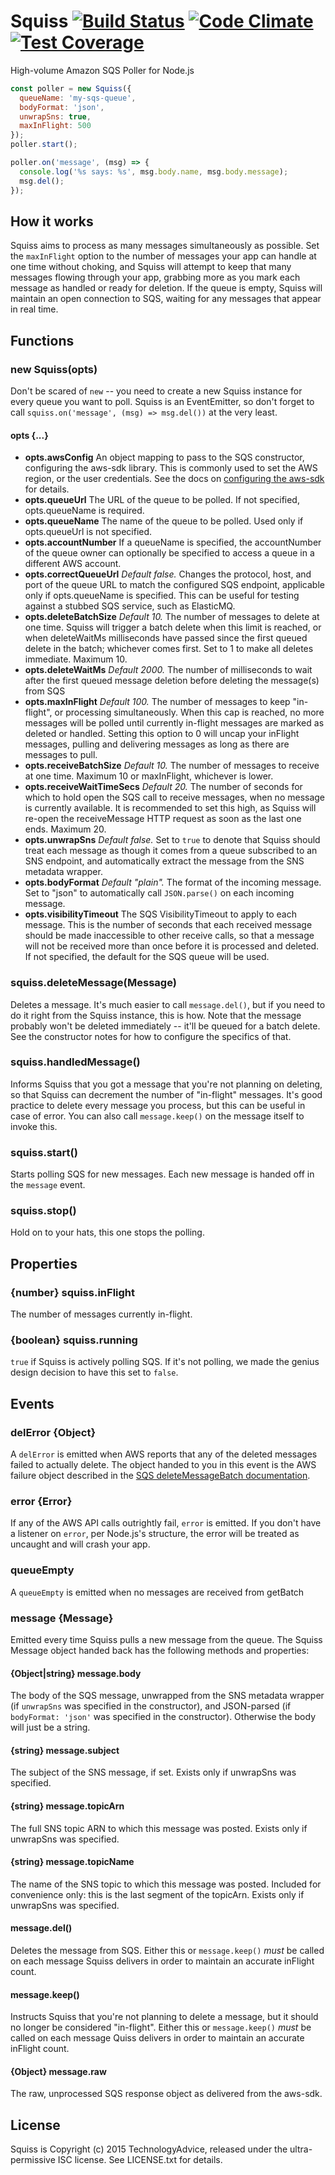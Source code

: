 # Squiss [![Build Status](https://travis-ci.org/TechnologyAdvice/Squiss.svg?branch=master)](https://travis-ci.org/TechnologyAdvice/Squiss) [![Code Climate](https://codeclimate.com/github/TechnologyAdvice/Squiss/badges/gpa.svg)](https://codeclimate.com/github/TechnologyAdvice/Squiss) [![Test Coverage](https://codeclimate.com/github/TechnologyAdvice/Squiss/badges/coverage.svg)](https://codeclimate.com/github/TechnologyAdvice/Squiss/coverage)
High-volume Amazon SQS Poller for Node.js

```javascript
const poller = new Squiss({
  queueName: 'my-sqs-queue',
  bodyFormat: 'json',
  unwrapSns: true,
  maxInFlight: 500
});
poller.start();

poller.on('message', (msg) => {
  console.log('%s says: %s', msg.body.name, msg.body.message);
  msg.del();
});
```

## How it works
Squiss aims to process as many messages simultaneously as possible. Set the `maxInFlight` option to the number of messages your app can handle at one time without choking, and Squiss will attempt to keep that many messages flowing through your app, grabbing more as you mark each message as handled or ready for deletion. If the queue is empty, Squiss will maintain an open connection to SQS, waiting for any messages that appear in real time.

## Functions

### new Squiss(opts)
Don't be scared of `new` -- you need to create a new Squiss instance for every queue you want to poll. Squiss is an EventEmitter, so don't forget to call `squiss.on('message', (msg) => msg.del())` at the very least.

#### opts {...}
- **opts.awsConfig** An object mapping to pass to the SQS constructor, configuring the aws-sdk library. This is commonly used to set the AWS region, or the user credentials. See the docs on [configuring the aws-sdk](http://docs.aws.amazon.com/AWSJavaScriptSDK/guide/node-configuring.html) for details.
- **opts.queueUrl** The URL of the queue to be polled. If not specified, opts.queueName is required.
- **opts.queueName** The name of the queue to be polled. Used only if opts.queueUrl is not specified.
- **opts.accountNumber** If a queueName is specified, the accountNumber of the queue owner can optionally be specified to access a queue in a different AWS account.
- **opts.correctQueueUrl** _Default false._ Changes the protocol, host, and port of the queue URL to match the configured SQS endpoint, applicable only if opts.queueName is specified. This can be useful for testing against a stubbed SQS service, such as ElasticMQ.
- **opts.deleteBatchSize** _Default 10._ The number of messages to delete at one time. Squiss will trigger a batch delete when this limit is reached, or when deleteWaitMs milliseconds have passed since the first queued delete in the batch; whichever comes first. Set to 1 to make all deletes immediate. Maximum 10.
- **opts.deleteWaitMs** _Default 2000._ The number of milliseconds to wait after the first queued message deletion before deleting the message(s) from SQS
- **opts.maxInFlight** _Default 100._ The number of messages to keep "in-flight", or processing simultaneously. When this cap is reached, no more messages will be polled until currently in-flight messages are marked as deleted or handled. Setting this option to 0 will uncap your inFlight messages, pulling and delivering messages as long as there are messages to pull.
- **opts.receiveBatchSize** _Default 10._ The number of messages to receive at one time. Maximum 10 or maxInFlight, whichever is lower.
- **opts.receiveWaitTimeSecs** _Default 20._ The number of seconds for which to hold open the SQS call to receive messages, when no message is currently available. It is recommended to set this high, as Squiss will re-open the receiveMessage HTTP request as soon as the last one ends. Maximum 20.
- **opts.unwrapSns** _Default false._ Set to `true` to denote that Squiss should treat each message as though it comes from a queue subscribed to an SNS endpoint, and automatically extract the message from the SNS metadata wrapper.
- **opts.bodyFormat** _Default "plain"._ The format of the incoming message. Set to "json" to automatically call `JSON.parse()` on each incoming message.
- **opts.visibilityTimeout** The SQS VisibilityTimeout to apply to each message. This is the number of seconds that each received message should be made inaccessible to other receive calls, so that a message will not be received more than once before it is processed and deleted. If not specified, the default for the SQS queue will be used.

### squiss.deleteMessage(Message)
Deletes a message. It's much easier to call `message.del()`, but if you need to do it right from the Squiss instance, this is how. Note that the message probably won't be deleted immediately -- it'll be queued for a batch delete. See the constructor notes for how to configure the specifics of that.

### squiss.handledMessage()
Informs Squiss that you got a message that you're not planning on deleting, so that Squiss can decrement the number of "in-flight" messages. It's good practice to delete every message you process, but this can be useful in case of error. You can also call `message.keep()` on the message itself to invoke this.

### squiss.start()
Starts polling SQS for new messages. Each new message is handed off in the `message` event.

### squiss.stop()
Hold on to your hats, this one stops the polling.

## Properties

### {number} squiss.inFlight
The number of messages currently in-flight.

### {boolean} squiss.running
`true` if Squiss is actively polling SQS. If it's not polling, we made the genius design decision to have this set to `false`.

## Events

### delError {Object}
A `delError` is emitted when AWS reports that any of the deleted messages failed to actually delete. The
object handed to you in this event is the AWS failure object described in the [SQS deleteMessageBatch documentation](http://docs.aws.amazon.com/AWSJavaScriptSDK/latest/AWS/SQS.html#getQueueUrl-property).

### error {Error}
If any of the AWS API calls outrightly fail, `error` is emitted. If you don't have a listener on `error`, per Node.js's structure, the error will be treated as uncaught and will crash your app.

### queueEmpty
A `queueEmpty` is emitted when no messages are received from getBatch

### message {Message}
Emitted every time Squiss pulls a new message from the queue. The Squiss Message object handed back has the following methods and properties:

#### {Object|string} message.body
The body of the SQS message, unwrapped from the SNS metadata wrapper (if `unwrapSns` was specified in the constructor), and JSON-parsed (if `bodyFormat: 'json'` was specified in the constructor). Otherwise the body will just be a string.

#### {string} message.subject
The subject of the SNS message, if set. Exists only if unwrapSns was specified.

#### {string} message.topicArn
The full SNS topic ARN to which this message was posted. Exists only if unwrapSns was specified.

#### {string} message.topicName
The name of the SNS topic to which this message was posted. Included for convenience only: this is the last segment of the topicArn. Exists only if unwrapSns was specified.

#### message.del()
Deletes the message from SQS. Either this or `message.keep()` _must_ be called on each message Squiss delivers in order to maintain an accurate inFlight count.

#### message.keep()
Instructs Squiss that you're not planning to delete a message, but it should no longer be considered "in-flight". Either this or `message.keep()` _must_ be called on each message Quiss delivers in order to maintain an accurate inFlight count.

#### {Object} message.raw
The raw, unprocessed SQS response object as delivered from the aws-sdk.

## License
Squiss is Copyright (c) 2015 TechnologyAdvice, released under the ultra-permissive ISC license. See LICENSE.txt for details.
